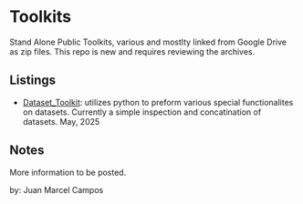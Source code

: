 # Toolkits
Stand Alone Public Toolkits, various and mostlty linked from Google Drive as zip files. This repo is new and requires reviewing the archives.


## Listings
 - [Dataset_Toolkit](https://drive.google.com/file/d/1X4-j8fVcUBFgpLlR57dJ5dijn5ZutpsB/view?usp=sharing):  utilizes python to preform various special functionalites on datasets. Currently a simple inspection and concatination of datasets. May, 2025



## Notes
More information to be posted.



by: Juan Marcel Campos

